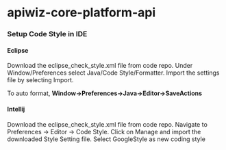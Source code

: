 # apiwiz-core-platform-api




### Setup Code Style in IDE
#### Eclipse
Download the eclipse_check_style.xml file from code repo. Under Window/Preferences select Java/Code Style/Formatter. Import the settings file by selecting Import.

To auto format, **Window->Preferences->Java->Editor->SaveActions**
#### Intellij
Download the eclipse_check_style.xml file from code repo. Navigate to Preferences -> Editor -> Code Style. Click on Manage and import the downloaded Style Setting file. Select GoogleStyle as new coding style


